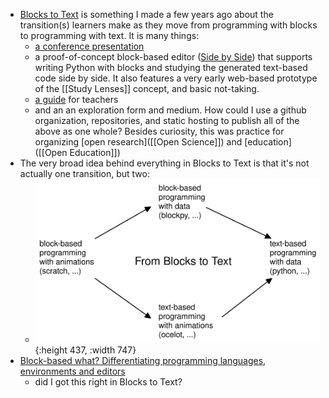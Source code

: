 - [Blocks to Text](https://github.com/blocks-to-text/) is something I made a few years ago about the transition(s) learners make as they move from programming with blocks to programming with text.  It is many things:
	- [a conference presentation](https://blocks-to-text.github.io/sett-namur-19/#/)
	- a proof-of-concept block-based editor ([Side by Side](https://blocks-to-text.github.io/side-by-side/)) that supports writing Python with blocks and studying the generated text-based code side by side.  It also features a very early web-based prototype of the [[Study Lenses]] concept, and basic not-taking.
	- [a guide](https://github.com/blocks-to-text/top) for teachers
	- and an an exploration form and medium.  How could I use a github organization, repositories, and static hosting to publish all of the above as one whole?  Besides curiosity, this was practice for organizing [open research]([[Open Science]]) and [education]([[Open Education]])
- The very broad idea behind everything in Blocks to Text is that it's not actually one transition, but two:
	- ![blocks-to-text.svg](../assets/blocks-to-text_1677007130750_0.svg){:height 437, :width 747}
- [Block-based what? Differentiating programming languages, environments and editors](https://medium.com/bits-and-behavior/block-based-what-differentiating-programming-languages-environments-and-editors-59ae451af0a9)
	- did I got this right in Blocks to Text?